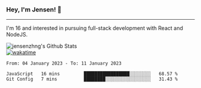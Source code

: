 ### Hey, I'm Jensen! 👋

---

I'm 16 and interested in pursuing full-stack development with React and NodeJS.

![jensenzhng's Github Stats](https://github-readme-stats.vercel.app/api?username=jensenzhng&theme=dark&show_icons=true&count_private=true)
<br />
[![wakatime](https://wakatime.com/badge/user/cbfc263d-3611-4e36-8278-8fad45fe3f62.svg)](https://wakatime.com/@cbfc263d-3611-4e36-8278-8fad45fe3f62)

<!--START_SECTION:waka-->

```text
From: 04 January 2023 - To: 11 January 2023

JavaScript   16 mins         █████████████████░░░░░░░░   68.57 %
Git Config   7 mins          ████████░░░░░░░░░░░░░░░░░   31.43 %
```

<!--END_SECTION:waka-->
